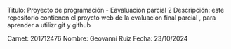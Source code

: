 Titulo: Proyecto de programación - Eavaluación parcial 2
Descripción: este repositorio contienen el proycto web de la evaluacion final parcial ,
para aprender a utilizr git y github

Carnet: 201712476
Nombre: Geovanni Ruiz
Fecha: 23/10/2024